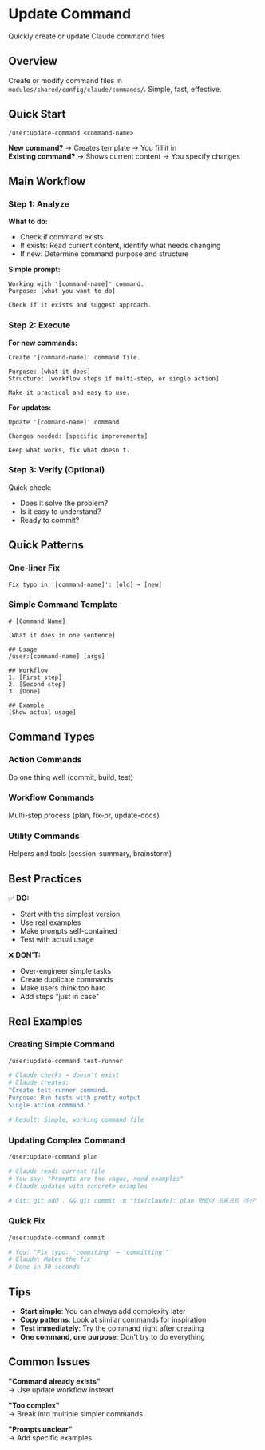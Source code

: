 # Update Command

Quickly create or update Claude command files

## Overview

Create or modify command files in `modules/shared/config/claude/commands/`. Simple, fast, effective.

## Quick Start

```
/user:update-command <command-name>
```

**New command?** → Creates template → You fill it in  
**Existing command?** → Shows current content → You specify changes

## Main Workflow

### Step 1: Analyze

**What to do:**
- Check if command exists
- If exists: Read current content, identify what needs changing
- If new: Determine command purpose and structure

**Simple prompt:**
```
Working with '[command-name]' command.
Purpose: [what you want to do]

Check if it exists and suggest approach.
```

### Step 2: Execute

**For new commands:**
```
Create '[command-name]' command file.

Purpose: [what it does]
Structure: [workflow steps if multi-step, or single action]

Make it practical and easy to use.
```

**For updates:**
```
Update '[command-name]' command.

Changes needed: [specific improvements]

Keep what works, fix what doesn't.
```

### Step 3: Verify (Optional)

Quick check:
- Does it solve the problem?
- Is it easy to understand?
- Ready to commit?

## Quick Patterns

### One-liner Fix
```
Fix typo in '[command-name]': [old] → [new]
```

### Simple Command Template
```
# [Command Name]

[What it does in one sentence]

## Usage
/user:[command-name] [args]

## Workflow
1. [First step]
2. [Second step]
3. [Done]

## Example
[Show actual usage]
```

## Command Types

### Action Commands
Do one thing well (commit, build, test)

### Workflow Commands  
Multi-step process (plan, fix-pr, update-docs)

### Utility Commands
Helpers and tools (session-summary, brainstorm)

## Best Practices

✅ **DO:**
- Start with the simplest version
- Use real examples
- Make prompts self-contained
- Test with actual usage

❌ **DON'T:**
- Over-engineer simple tasks
- Create duplicate commands
- Make users think too hard
- Add steps "just in case"

## Real Examples

### Creating Simple Command
```bash
/user:update-command test-runner

# Claude checks → doesn't exist
# Claude creates:
"Create test-runner command.
Purpose: Run tests with pretty output
Single action command."

# Result: Simple, working command file
```

### Updating Complex Command
```bash
/user:update-command plan

# Claude reads current file
# You say: "Prompts are too vague, need examples"
# Claude updates with concrete examples

# Git: git add . && git commit -m "fix(claude): plan 명령어 프롬프트 개선"
```

### Quick Fix
```bash
/user:update-command commit

# You: "Fix typo: 'commiting' → 'committing'"
# Claude: Makes the fix
# Done in 30 seconds
```

## Tips

- **Start simple**: You can always add complexity later
- **Copy patterns**: Look at similar commands for inspiration  
- **Test immediately**: Try the command right after creating
- **One command, one purpose**: Don't try to do everything

## Common Issues

**"Command already exists"**  
→ Use update workflow instead

**"Too complex"**  
→ Break into multiple simpler commands

**"Prompts unclear"**  
→ Add specific examples
